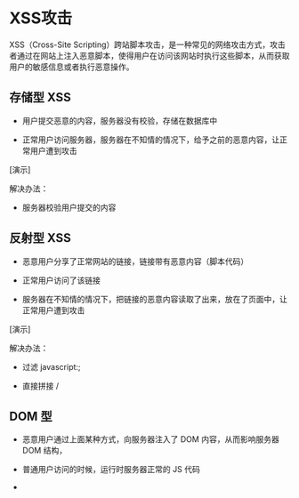 # XSS攻击

XSS（Cross-Site Scripting）跨站脚本攻击，是一种常见的网络攻击方式，攻击者通过在网站上注入恶意脚本，使得用户在访问该网站时执行这些脚本，从而获取用户的敏感信息或者执行恶意操作。

## 存储型 XSS

- 用户提交恶意的内容，服务器没有校验，存储在数据库中

- 正常用户访问服务器，服务器在不知情的情况下，给予之前的恶意内容，让正常用户遭到攻击

[演示]

解决办法：

- 服务器校验用户提交的内容

## 反射型 XSS

- 恶意用户分享了正常网站的链接，链接带有恶意内容（脚本代码）

- 正常用户访问了该链接

- 服务器在不知情的情况下，把链接的恶意内容读取了出来，放在了页面中，让正常用户遭到攻击

[演示]

解决办法：

- 过滤 javascript:;

- 直接拼接 /

## DOM 型

- 恶意用户通过上面某种方式，向服务器注入了 DOM 内容，从而影响服务器 DOM 结构，

- 普通用户访问的时候，运行时服务器正常的 JS 代码

- 